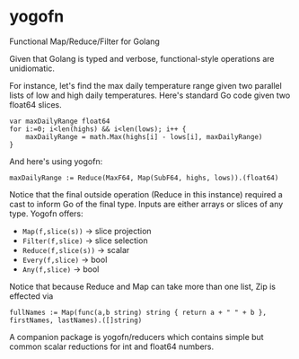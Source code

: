 # yogofn
Functional Map/Reduce/Filter for Golang

Given that Golang is typed and verbose, functional-style operations are unidiomatic.  

For instance, let's find the max daily temperature range given two parallel lists of low and high daily temperatures.
Here's standard Go code given two float64 slices.

```
var maxDailyRange float64
for i:=0; i<len(highs) && i<len(lows); i++ {
    maxDailyRange = math.Max(highs[i] - lows[i], maxDailyRange)
}
```
And here's using yogofn:
```
maxDailyRange := Reduce(MaxF64, Map(SubF64, highs, lows)).(float64)
```

Notice that the final outside operation (Reduce in this instance) required a cast to inform Go of the final type.  Inputs are either arrays or slices of any type.  Yogofn offers:

- ``Map(f,slice(s))`` -> slice projection
- ``Filter(f,slice)`` -> slice selection
- ``Reduce(f,slice(s))`` -> scalar
- ``Every(f,slice)`` -> bool 
- ``Any(f,slice)`` -> bool

Notice that because Reduce and Map can take more than one list, Zip is effected via

```
fullNames := Map(func(a,b string) string { return a + " " + b }, firstNames, lastNames).([]string)
```
A companion package is yogofn/reducers which contains simple but common scalar reductions for int and float64 numbers.

